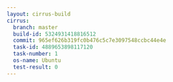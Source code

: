 ```yaml
---
layout: cirrus-build
cirrus:
  branch: master
  build-id: 5324931418816512
  commit: 965ef626b319fc0b476c5c7e3097548ccbc44e4e
  task-id: 4889653898117120
  task-number: 1
  os-name: Ubuntu
  test-result: 0
---
```

